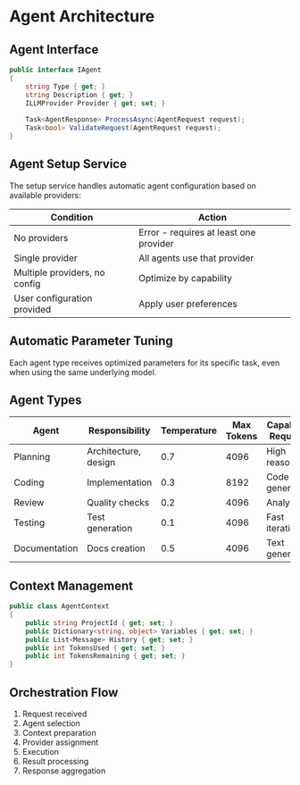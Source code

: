 # Agent Architecture

## Agent Interface
```csharp
public interface IAgent
{
    string Type { get; }
    string Description { get; }
    ILLMProvider Provider { get; set; }
    
    Task<AgentResponse> ProcessAsync(AgentRequest request);
    Task<bool> ValidateRequest(AgentRequest request);
}
```

## Agent Setup Service

The setup service handles automatic agent configuration based on available providers:

| Condition | Action |
|-----------|--------|
| No providers | Error - requires at least one provider |
| Single provider | All agents use that provider |
| Multiple providers, no config | Optimize by capability |
| User configuration provided | Apply user preferences |

## Automatic Parameter Tuning

Each agent type receives optimized parameters for its specific task, even when using the same underlying model.

## Agent Types
| Agent | Responsibility | Temperature | Max Tokens | Capability Required |
|-------|---------------|------------|------------|-------------------|
| Planning | Architecture, design | 0.7 | 4096 | High reasoning |
| Coding | Implementation | 0.3 | 8192 | Code generation |
| Review | Quality checks | 0.2 | 4096 | Analysis |
| Testing | Test generation | 0.1 | 4096 | Fast iteration |
| Documentation | Docs creation | 0.5 | 4096 | Text generation |

## Context Management
```csharp
public class AgentContext
{
    public string ProjectId { get; set; }
    public Dictionary<string, object> Variables { get; set; }
    public List<Message> History { get; set; }
    public int TokensUsed { get; set; }
    public int TokensRemaining { get; set; }
}
```

## Orchestration Flow
1. Request received
2. Agent selection
3. Context preparation
4. Provider assignment
5. Execution
6. Result processing
7. Response aggregation